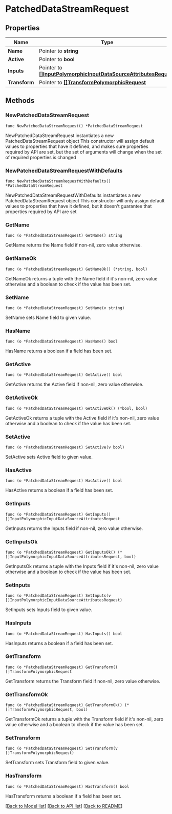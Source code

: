 # PatchedDataStreamRequest

## Properties

Name | Type | Description | Notes
------------ | ------------- | ------------- | -------------
**Name** | Pointer to **string** |  | [optional] 
**Active** | Pointer to **bool** |  | [optional] 
**Inputs** | Pointer to [**[]InputPolymorphicInputDataSourceAttributesRequest**](InputPolymorphicInputDataSourceAttributesRequest.md) |  | [optional] 
**Transform** | Pointer to [**[]TransformPolymorphicRequest**](TransformPolymorphicRequest.md) |  | [optional] 

## Methods

### NewPatchedDataStreamRequest

`func NewPatchedDataStreamRequest() *PatchedDataStreamRequest`

NewPatchedDataStreamRequest instantiates a new PatchedDataStreamRequest object
This constructor will assign default values to properties that have it defined,
and makes sure properties required by API are set, but the set of arguments
will change when the set of required properties is changed

### NewPatchedDataStreamRequestWithDefaults

`func NewPatchedDataStreamRequestWithDefaults() *PatchedDataStreamRequest`

NewPatchedDataStreamRequestWithDefaults instantiates a new PatchedDataStreamRequest object
This constructor will only assign default values to properties that have it defined,
but it doesn't guarantee that properties required by API are set

### GetName

`func (o *PatchedDataStreamRequest) GetName() string`

GetName returns the Name field if non-nil, zero value otherwise.

### GetNameOk

`func (o *PatchedDataStreamRequest) GetNameOk() (*string, bool)`

GetNameOk returns a tuple with the Name field if it's non-nil, zero value otherwise
and a boolean to check if the value has been set.

### SetName

`func (o *PatchedDataStreamRequest) SetName(v string)`

SetName sets Name field to given value.

### HasName

`func (o *PatchedDataStreamRequest) HasName() bool`

HasName returns a boolean if a field has been set.

### GetActive

`func (o *PatchedDataStreamRequest) GetActive() bool`

GetActive returns the Active field if non-nil, zero value otherwise.

### GetActiveOk

`func (o *PatchedDataStreamRequest) GetActiveOk() (*bool, bool)`

GetActiveOk returns a tuple with the Active field if it's non-nil, zero value otherwise
and a boolean to check if the value has been set.

### SetActive

`func (o *PatchedDataStreamRequest) SetActive(v bool)`

SetActive sets Active field to given value.

### HasActive

`func (o *PatchedDataStreamRequest) HasActive() bool`

HasActive returns a boolean if a field has been set.

### GetInputs

`func (o *PatchedDataStreamRequest) GetInputs() []InputPolymorphicInputDataSourceAttributesRequest`

GetInputs returns the Inputs field if non-nil, zero value otherwise.

### GetInputsOk

`func (o *PatchedDataStreamRequest) GetInputsOk() (*[]InputPolymorphicInputDataSourceAttributesRequest, bool)`

GetInputsOk returns a tuple with the Inputs field if it's non-nil, zero value otherwise
and a boolean to check if the value has been set.

### SetInputs

`func (o *PatchedDataStreamRequest) SetInputs(v []InputPolymorphicInputDataSourceAttributesRequest)`

SetInputs sets Inputs field to given value.

### HasInputs

`func (o *PatchedDataStreamRequest) HasInputs() bool`

HasInputs returns a boolean if a field has been set.

### GetTransform

`func (o *PatchedDataStreamRequest) GetTransform() []TransformPolymorphicRequest`

GetTransform returns the Transform field if non-nil, zero value otherwise.

### GetTransformOk

`func (o *PatchedDataStreamRequest) GetTransformOk() (*[]TransformPolymorphicRequest, bool)`

GetTransformOk returns a tuple with the Transform field if it's non-nil, zero value otherwise
and a boolean to check if the value has been set.

### SetTransform

`func (o *PatchedDataStreamRequest) SetTransform(v []TransformPolymorphicRequest)`

SetTransform sets Transform field to given value.

### HasTransform

`func (o *PatchedDataStreamRequest) HasTransform() bool`

HasTransform returns a boolean if a field has been set.


[[Back to Model list]](../README.md#documentation-for-models) [[Back to API list]](../README.md#documentation-for-api-endpoints) [[Back to README]](../README.md)



